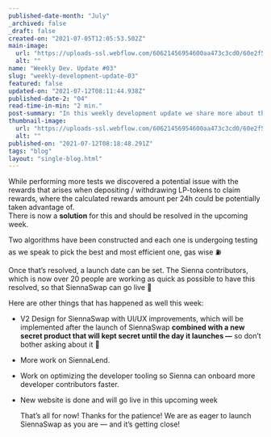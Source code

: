 ```yaml
---
published-date-month: "July"
_archived: false
_draft: false
created-on: "2021-07-05T12:05:53.502Z"
main-image:
  url: "https://uploads-ssl.webflow.com/60621456954600aa473c3cd0/60e2f57619f0530830b6da77_weekly-update-03%20Blog.jpg"
  alt: ""
name: "Weekly Dev. Update #03"
slug: "weekly-development-update-03"
featured: false
updated-on: "2021-07-12T08:11:44.938Z"
published-date-2: "04"
read-time-in-min: "2 min."
post-summary: "In this weekly development update we share more about the latest status while lining up for launch."
thumbnail-image:
  url: "https://uploads-ssl.webflow.com/60621456954600aa473c3cd0/60e2f57c3a611fbebbfc1afe_weekly-update-03%20Blog%20Thump.jpg"
  alt: ""
published-on: "2021-07-12T08:18:48.291Z"
tags: "blog"
layout: "single-blog.html"
---
```


While performing more tests we discovered a potential issue with the rewards that arises when depositing / withdrawing LP-tokens to claim rewards, where the calculated rewards amount per 24h could be potentially taken advantage of.  
There is now a **solution** for this and should be resolved in the upcoming week.

Two algorithms have been constructed and each one is undergoing testing as we speak to pick the best and most efficient one, gas wise ⛽️

Once that’s resolved, a launch date can be set. The Sienna contributors, which is now over 20 people are working as quick as possible to have this resolved, so that SiennaSwap can go live 🚀  
  
Here are other things that has happened as well this week:

*   V2 Design for SiennaSwap with UI/UX improvements, which will be implemented after the launch of SiennaSwap **combined with a new secret product that will kept secret until the day it launches —** so don’t bother asking about it 🤫
*   More work on SiennaLend.
*   Work on optimizing the developer tooling so Sienna can onboard more developer contributors faster.
*   New website is done and will go live in this upcoming week  
      
    That’s all for now! Thanks for the patience! We are as eager to launch SiennaSwap as you are — and it’s getting close!

‍
